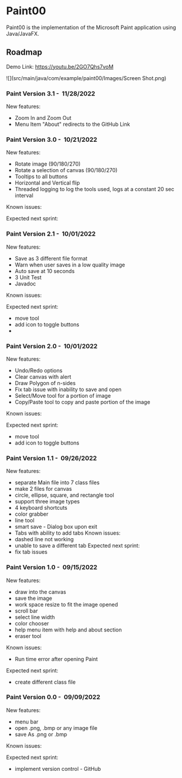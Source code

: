 
# Paint00

Paint00 is the implementation of the Microsoft Paint application using Java/JavaFX.

## Roadmap

Demo Link: https://youtu.be/2GO7Qhs7voM

![](src/main/java/com/example/paint00/Images/Screen Shot.png)
### Paint Version 3.1 -  11/28/2022
New features:
- Zoom In and Zoom Out
- Menu Item "About" redirects to the GitHub Link


### Paint Version 3.0 -  10/21/2022
New features:
- Rotate image (90/180/270)
- Rotate a selection of canvas (90/180/270)
- Tooltips to all buttons
- Horizontal and Vertical flip
- Threaded logging to log the tools used, logs at a constant 20 sec interval

Known issues:

Expected next sprint:

### Paint Version 2.1 -  10/01/2022
New features:
- Save as 3 different file format
- Warn when user saves in a low quality image
- Auto save at 10 seconds
- 3 Unit Test
- Javadoc

Known issues:

Expected next sprint:
- move tool
- add icon to toggle buttons
- 
### Paint Version 2.0 -  10/01/2022
New features:
- Undo/Redo options
- Clear canvas with alert
- Draw Polygon of n-sides
- Fix tab issue with inability to save and open
- Select/Move tool for a portion of image
- Copy/Paste tool to copy and paste portion of the image

Known issues:

Expected next sprint:
- move tool
- add icon to toggle buttons

### Paint Version 1.1 -  09/26/2022
New features:
- separate Main file into 7 class files
- make 2 files for canvas
- circle, ellipse, square, and rectangle tool
- support three image types
- 4 keyboard shortcuts
- color grabber
- line tool
- smart save - Dialog box upon exit
- Tabs with ability to add tabs
  Known issues:
- dashed line not working
- unable to save a different tab
  Expected next sprint:
- fix tab issues

### Paint Version 1.0 -  09/15/2022
New features:
- draw into the canvas
- save the image
- work space resize to fit the image opened
- scroll bar
- select line width
- color chooser
- help menu item with help and about section
- eraser tool

Known issues:
- Run time error after opening Paint 

Expected next sprint:
- create different class file

### Paint Version 0.0 -  09/09/2022
New features:
- menu bar
- open .png, .bmp or any image file
- save As .png or .bmp

Known issues:

Expected next sprint:
- implement version control - GitHub